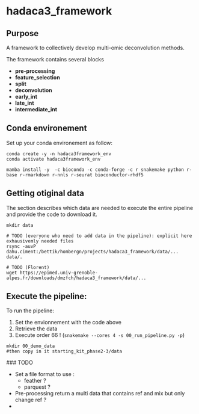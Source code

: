# hadaca3_framework

## Purpose

A framework to collectively develop multi-omic deconvolution methods.

The framework contains several blocks

- **pre-processing**
- **feature_selection**
- **split**
- **deconvolution**
- **early_int**
- **late_int**
- **intermediate_int**




## Conda environement

Set up your conda environement as follow:

```
conda create -y -n hadaca3framework_env
conda activate hadaca3framework_env

mamba install -y  -c bioconda -c conda-forge -c r snakemake python r-base r-rmarkdown r-nnls r-seurat bioconductor-rhdf5
```

<!-- r-clue r-coda.base r-ggpubr bioconductor-complexheatmap bioconductor-mofa2 r-viridis r-magrittr r-dplyr r-nnls graphviz r-tictoc  graphviz python-kaleido tenacity plotly r-bisquerna r-extraDistr r-MASS r-EPIC r-fmsb bioconductor-toast bioconductor-omicade4 r-mixomics r-mixkernel rpy2 scikit-learn keras tensorflow bioconductor-viper bioconductor-ADImpute r-WGCNA r-see r-ggfortify -->

## Getting otiginal data

The section describes which data are needed to execute the entire pipeline and provide the code to download it.

```
mkdir data

# TODO (everyone who need to add data in the pipeline): explicit here exhausivemly needed files
rsync -auvP dahu.ciment:/bettik/hombergn/projects/hadaca3_framework/data/... data/.

# TODO (Florent)
wget https://epimed.univ-grenoble-alpes.fr/downloads/dmzfch/hadaca3_framework/data/...
```

## Execute the pipeline: 
To run the pipeline: 
1. Set the envionnement with the code above
2. Retrieve the data 
3. Execute order 66 ! (`snakemake --cores 4 -s 00_run_pipeline.py -p`)


```
mkdir 00_demo_data
#then copy in it starting_kit_phase2-3/data
```





### TODO 

* Set a file format to use : 
  * feather ? 
  * parquest  ?
* Pre-processing return a multi data that contains ref and mix but only change ref ?  
* 
